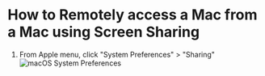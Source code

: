 # How to Remotely access a Mac from a Mac using Screen Sharing


1. From Apple menu, click "System Preferences" > "Sharing"
![macOS System Preferences](images/mac-remote1.hpj)